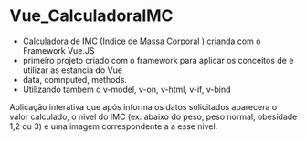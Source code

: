 # Vue_CalculadoraIMC

* Calculadora de IMC (Indice de Massa Corporal ) crianda com o Framework Vue.JS
* primeiro projeto criado com o framework para aplicar os conceitos de e utilizar as estancia do Vue
* data, comnputed, methods.
* Utilizando tambem o v-model, v-on, v-html, v-if, v-bind

Aplicação interativa que após informa os datos solicitados aparecera o valor calculado, o nivel do IMC (ex: abaixo do peso, peso normal, obesidade 1,2 ou 3) 
e uma imagem correspondente a a esse nivel. 

